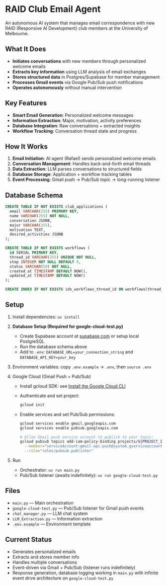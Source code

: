 # RAID Club Email Agent

An autonomous AI system that manages email correspondence with new RAID (Responsive AI Development) club members at the University of Melbourne.

## What It Does

- **Initiates conversations** with new members through personalized welcome emails
- **Extracts key information** using LLM analysis of email exchanges
- **Stores structured data** in Postgres/Supabase for member management
- **Processes Gmail events** via Google Pub/Sub push notifications
- **Operates autonomously** without manual intervention

## Key Features

- **Smart Email Generation**: Personalized welcome messages
- **Information Extraction**: Major, motivation, activity preferences
- **Database Integration**: Raw conversations + extracted insights
- **Workflow Tracking**: Conversation thread state and progress

## How It Works

1. **Email Initiation**: AI agent (Rafael) sends personalized welcome emails
2. **Conversation Management**: Handles back-and-forth email threads
3. **Data Extraction**: LLM parses conversations to structured fields
4. **Database Storage**: Application + workflow tracking tables
5. **Event Processing**: Gmail push → Pub/Sub topic → long-running listener

## Database Schema

```sql
CREATE TABLE IF NOT EXISTS club_applications (
  email VARCHAR(255) PRIMARY KEY,
  name VARCHAR(255) NOT NULL,
  conversation JSONB,
  major VARCHAR(255),
  motivation TEXT,
  desired_activities JSONB
);

CREATE TABLE IF NOT EXISTS workflows (
  id SERIAL PRIMARY KEY,
  thread_id VARCHAR(255) UNIQUE NOT NULL,
  step INTEGER NOT NULL DEFAULT 0,
  status VARCHAR(50) NOT NULL,
  created_at TIMESTAMP DEFAULT NOW(),
  updated_at TIMESTAMP DEFAULT NOW()
);

CREATE INDEX IF NOT EXISTS idx_workflows_thread_id ON workflows(thread_id);
```

## Setup

1. Install dependencies: `uv install`

2. **Database Setup (Required for google-cloud-test.py)**

   - Create Supabase account at [supabase.com](https://supabase.com) or setup local PostgreSQL
   - Run the database schema above
   - Add to `.env`: `DATABASE_URL=your_connection_string` and `DATABASE_API_KEY=your_key`

3. Environment variables: copy `.env.example` → `.env`, then `source .env`

4. Google Cloud (Gmail Push + Pub/Sub)

   - Install gcloud SDK: see [Install the Google Cloud CLI](https://cloud.google.com/sdk/docs/install)
   - Authenticate and set project:
     ```bash
     gcloud init
     ```
   - Enable services and set Pub/Sub permissions:

     ```bash
     gcloud services enable gmail.googleapis.com
     gcloud services enable pubsub.googleapis.com

     # Allow Gmail push service account to publish to your topic:
     gcloud pubsub topics add-iam-policy-binding projects/${PROJECT_ID}/topics/${TOPIC_NAME} \
       --member="serviceAccount:gmail-api-push@system.gserviceaccount.com" \
       --role="roles/pubsub.publisher"
     ```

5. Run
   - Orchestrator: `uv run main.py`
   - Pub/Sub listener (awaits indefinitely): `uv run google-cloud-test.py`

## Files

- `main.py` — Main orchestration
- `google-cloud-test.py` — Pub/Sub listener for Gmail push events
- `chat_manager.py` — LLM chat system
- `LLM_Extraction.py` — Information extraction
- `.env.example` — Environment template

## Current Status

- Generates personalized emails
- Extracts and stores member info
- Handles multiple conversations
- Event-driven via Gmail + Pub/Sub (listener runs indefinitely)
- Response generation, database logging working in `main.py` with infinite event drive architecture on `google-cloud-test.py`
